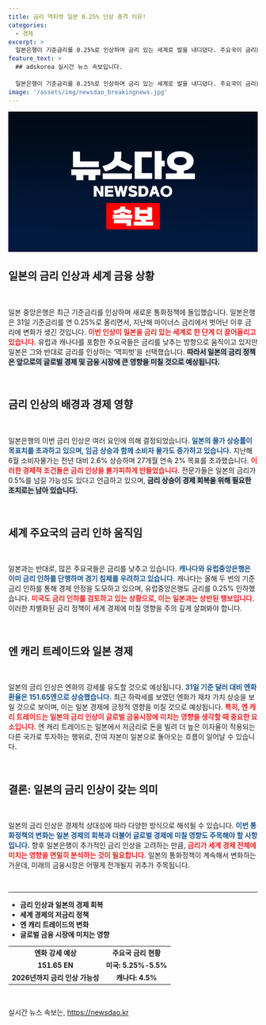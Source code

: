 ```yaml
---
title: 금리 역피벗 일본 0.25% 인상 충격 이유!
categories:
  - 경제
excerpt: >
  일본은행이 기준금리를 0.25%로 인상하며 금리 있는 세계로 발을 내디뎠다. 주요국이 금리를 낮추는 가운데 일본은 상승세, 엔화 강세를 이끌며 글로벌 금융시장에 큰 파장을 예고하고 있다!
feature_text: >
  ## adskorea 실시간 뉴스 속보입니다.

  일본은행이 기준금리를 0.25%로 인상하며 금리 있는 세계로 발을 내디뎠다. 주요국이 금리를 낮추는 가운데 일본은 상승세, 엔화 강세를 이끌며 글로벌 금융시장에 큰 파장을 예고하고 있다!
image: '/assets/img/newsdao_breakingnews.jpg'
---
```


<p><img src="/assets/img/newsdao_breakingnews.jpg" alt="adskorea 속보" /></p>

<h2 data-ke-size="size26">일본의 금리 인상과 세계 금융 상황</h2>

<p data-ke-size="size16">&nbsp;</p>

<p>일본 중앙은행은 최근 기준금리를 인상하며 새로운 통화정책에 돌입했습니다. 일본은행은 31일 기준금리를 연 0.25%로 올리면서, 지난해 마이너스 금리에서 벗어난 이후 금리에 변화가 생긴 것입니다. <b><span style="color: #ee2323;">이번 인상이 일본을 금리 있는 세계로 한 단계 더 끌어올리고 있습니다.</span></b> 유럽과 캐나다를 포함한 주요국들은 금리를 낮추는 방향으로 움직이고 있지만 일본은 그와 반대로 금리를 인상하는 ‘역피벗’을 선택했습니다. <b><span style="background-color: #21538527;">따라서 일본의 금리 정책은 앞으로의 글로벌 경제 및 금융 시장에 큰 영향을 미칠 것으로 예상됩니다.</span></b></p>

<p data-ke-size="size16">&nbsp;</p>

<h2 data-ke-size="size26">금리 인상의 배경과 경제 영향</h2>

<p data-ke-size="size16">&nbsp;</p>

<p>일본은행의 이번 금리 인상은 여러 요인에 의해 결정되었습니다. <b><span style="color: #1a5490;">일본의 물가 상승률이 목표치를 초과하고 있으며, 임금 상승과 함께 소비자 물가도 증가하고 있습니다.</span></b> 지난해 6월 소비자물가는 전년 대비 2.6% 상승하며 27개월 연속 2% 목표를 초과했습니다. <b><span style="color: #ee2323;">이러한 경제적 조건들은 금리 인상을 불가피하게 만들었습니다.</span></b> 전문가들은 일본의 금리가 0.5%를 넘길 가능성도 있다고 언급하고 있으며, <b><span style="background-color: #21538527;">금리 상승이 경제 회복을 위해 필요한 조치로는 남아 있습니다.</span></b></p>

<p data-ke-size="size16">&nbsp;</p>

<h2 data-ke-size="size26">세계 주요국의 금리 인하 움직임</h2>

<p data-ke-size="size16">&nbsp;</p>

<p>일본과는 반대로, 많은 주요국들은 금리를 낮추고 있습니다. <b><span style="color: #1a5490;">캐나다와 유럽중앙은행은 이미 금리 인하를 단행하며 경기 침체를 우려하고 있습니다.</span></b> 캐나다는 올해 두 번의 기준금리 인하를 통해 경제 안정을 도모하고 있으며, 유럽중앙은행도 금리를 0.25% 인하했습니다. <b><span style="color: #ee2323;">미국도 금리 인하를 검토하고 있는 상황으로, 이는 일본과는 상반된 행보입니다.</span></b> 이러한 차별화된 금리 정책이 세계 경제에 미칠 영향을 주의 깊게 살펴봐야 합니다.</p>

<p data-ke-size="size16">&nbsp;</p>

<h2 data-ke-size="size26">엔 캐리 트레이드와 일본 경제</h2>

<p data-ke-size="size16">&nbsp;</p>

<p>일본의 금리 인상은 엔화의 강세를 유도할 것으로 예상됩니다. <b><span style="color: #1a5490;">31일 기준 달러 대비 엔화 환율은 151.65엔으로 상승했습니다.</span></b> 최근 하락세를 보였던 엔화가 재차 가치 상승을 보일 것으로 보이며, 이는 일본 경제에 긍정적 영향을 미칠 것으로 예상됩니다. <b><span style="color: #ee2323;">특히, 엔 캐리 트레이드는 일본의 금리 인상이 글로벌 금융시장에 미치는 영향을 생각할 때 중요한 요소입니다.</span></b> 엔 캐리 트레이드는 일본에서 저금리로 돈을 빌려 더 높은 이자율이 적용되는 다른 국가로 투자하는 행위로, 잔여 자본이 일본으로 돌아오는 흐름이 일어날 수 있습니다. </p>

<p data-ke-size="size16">&nbsp;</p>

<h2 data-ke-size="size26">결론: 일본의 금리 인상이 갖는 의미</h2>

<p data-ke-size="size16">&nbsp;</p>

<p>일본의 금리 인상은 경제적 상대성에 따라 다양한 방식으로 해석될 수 있습니다. <b><span style="color: #1a5490;">이번 통화정책의 변화는 일본 경제의 회복과 더불어 글로벌 경제에 미칠 영향도 주목해야 할 사항입니다.</span></b> 향후 일본은행이 추가적인 금리 인상을 고려하는 만큼, <b><span style="color: #ee2323;">금리가 세계 경제 전체에 미치는 영향을 면밀히 분석하는 것이 필요합니다.</span></b> 일본의 통화정책이 계속해서 변화하는 가운데, 미래의 금융시장은 어떻게 전개될지 귀추가 주목됩니다. </p>

<p data-ke-size="size16">&nbsp;</p>

<hr>

<ul>
    <li><b>금리 인상과 일본의 경제 회복</b></li>
    <li><b>세계 경제의 저금리 정책</b></li>
    <li><b>엔 캐리 트레이드의 변화</b></li>
    <li><b>글로벌 금융 시장에 미치는 영향</b></li>
</ul>

<table style="width: 100%; border-collapse: collapse;">
    <tbody>
        <tr>
            <td style="text-align: center; height: 17px;"><b>엔화 강세 예상</b></td>
            <td style="text-align: center; height: 17px;"><b>주요국 금리 현황</b></td>
        </tr>
        <tr>
            <td style="text-align: center; height: 17px;"><b>151.65 EN</b></td>
            <td style="text-align: center; height: 17px;"><b>미국: 5.25%-5.5%</b></td>
        </tr>
        <tr>
            <td style="text-align: center; height: 17px;"><b>2026년까지 금리 인상 가능성</b></td>
            <td style="text-align: center; height: 17px;"><b>캐나다: 4.5%</b></td>
        </tr>
    </tbody>
</table> 

<p data-ke-size="size16">&nbsp;</p>
실시간 뉴스 속보는, <a href="https://newsdao.kr" rel="dofollow">https://newsdao.kr</a>



